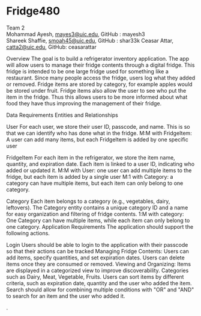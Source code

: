 # Fridge480

Team 2\
Mohammad Ayesh, mayes3@uic.edu, GitHub : mayesh3\
Shareek Shaffie, smoah45@uic.edu, GitHub : shar33k
Ceasar Attar, catta2@uic.edu, GitHub: ceasarattar

Overview
The goal is to build a refrigerator inventory application. The app will allow users to manage their fridge contents through a digital fridge. This fridge is intended to be one large fridge used for something like a restaurant. Since many people access the fridge, users log what they added or removed. Fridge items are stored by category, for example apples would be stored under fruit. Fridge items also allow the user to see who put the item in the fridge. Thus this allows users to be more informed about what food they have thus improving the management of their fridge.


Data Requirements
Entities and Relationships

User
For each user, we store their user ID, passcode, and name. This is so that we can identify who has done what in the fridge.
M:M with FridgeItem: A user can add many items, but each FridgeItem is added by one specific user

FridgeItem
For each item in the refrigerator, we store the item name, quantity, and expiration date. Each item is linked to a user ID, indicating who added or updated it.
M:M with User: one user can add multiple items to the fridge, but each item is added by a single user
M:1 with Category: a category can have multiple items, but each item can only belong to one category.

Category 
Each item belongs to a category (e.g., vegetables, dairy, leftovers). The Category entity contains a unique category ID and a name for easy organization and filtering of fridge contents.
1:M with category: One Category can have multiple items, while each item can only belong to one category.
Application Requirements
The application should support the following actions.


Login
Users should be able to login to the application with their passcode so that their actions can be tracked
Managing Fridge Contents:
Users can add items, specify quantities, and set expiration dates.
Users can delete items once they are consumed or removed.
Viewing and Organizing:
Items are displayed in a categorized view to improve discoverability. Categories such as Dairy, Meat, Vegetable, Fruits.
Users can sort items by different criteria, such as expiration date, quantity and the user who added the item.
Search should allow for combining multiple conditions with "OR" and "AND" to search for an item and the user who added it.











.


